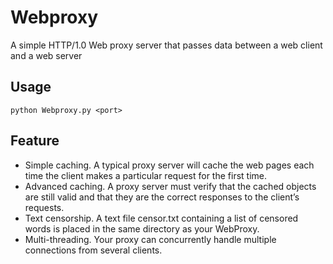 # Webproxy

A simple HTTP/1.0 Web proxy server that passes data between a web client and a web server

## Usage

```
python Webproxy.py <port>
```

## Feature

- Simple caching. A typical proxy server will cache the web pages each time the client makes a particular request for the first time. 
- Advanced caching. A proxy server must verify that the cached objects are still valid and that they are the correct responses to the client’s requests.
- Text censorship. A text file censor.txt containing a list of censored words is placed in the same directory as your WebProxy.
- Multi-threading. Your proxy can concurrently handle multiple connections from several clients.